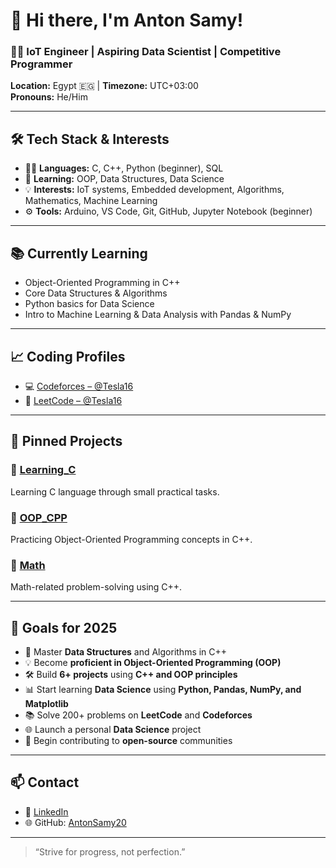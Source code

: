 # 👋 Hi there, I'm Anton Samy!

### 🧑‍💻 IoT Engineer | Aspiring Data Scientist | Competitive Programmer  
**Location:** Egypt 🇪🇬 | **Timezone:** UTC+03:00  
**Pronouns:** He/Him

---

## 🛠️ Tech Stack & Interests

- 👨‍💻 **Languages:** C, C++, Python (beginner), SQL  
- 🔁 **Learning:** OOP, Data Structures, Data Science  
- 💡 **Interests:** IoT systems, Embedded development, Algorithms, Mathematics, Machine Learning  
- ⚙️ **Tools:** Arduino, VS Code, Git, GitHub, Jupyter Notebook (beginner)

---

## 📚 Currently Learning

- Object-Oriented Programming in C++  
- Core Data Structures & Algorithms  
- Python basics for Data Science  
- Intro to Machine Learning & Data Analysis with Pandas & NumPy

---

## 📈 Coding Profiles

- 💻 [Codeforces – @Tesla16](https://codeforces.com/profile/Tesla16)  
- 🧩 [LeetCode – @Tesla16](https://leetcode.com/u/Tesla16/)

---

## 📂 Pinned Projects

### 🔸 [Learning_C](https://github.com/AntonSamy20/Learning_C)  
Learning C language through small practical tasks.  

### 🔸 [OOP_CPP](https://github.com/AntonSamy20/OOP_CPP)  
Practicing Object-Oriented Programming concepts in C++.  

### 🔸 [Math](https://github.com/AntonSamy20/Math)  
Math-related problem-solving using C++.

---

## 🚀 Goals for 2025

- 📘 Master **Data Structures** and Algorithms in C++  
- 💡 Become **proficient in Object-Oriented Programming (OOP)**  
- 🛠️ Build **6+ projects** using **C++ and OOP principles**  
- 📊 Start learning **Data Science** using **Python, Pandas, NumPy, and Matplotlib**  
- 📚 Solve 200+ problems on **LeetCode** and **Codeforces**  
- 🌐 Launch a personal **Data Science** project  
- 🤝 Begin contributing to **open-source** communities

---

## 📫 Contact

- 🔗 [LinkedIn](https://linkedin.com/in/antonsamy20)  
- 🌐 GitHub: [AntonSamy20](https://github.com/AntonSamy20)

---

> “Strive for progress, not perfection.”
